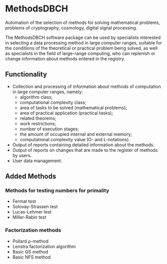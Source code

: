 # MethodsDBCH
Automation of the selection of methods for solving mathematical problems, problems of cryptography, cosmology, digital signal processing.

The MethodsDBCH software package can be used by specialists interested in selecting a data processing method in large computer ranges, suitable for the conditions of the theoretical or practical problem being solved, as well as specialists in the field of large-range computing, who can replenish or change information about methods entered in the registry.
## Functionality
- Сollection and processing of information about methods of computation in large computer ranges, namely:
  - algorithm class;
  - computational complexity class;
  - area of tasks to be solved (mathematical problems);
  - area of practical application (practical tasks);
  - related theorems;
  - work restrictions;
  - number of execution stages;
  - the amount of occupied internal and external memory;
  - computational complexity value (O- and L-notations).
- Output of reports containing detailed information about the methods.
- Output of reports on changes that are made to the register of methods by users.
- User data management.
## Added Methods
### Methods for testing numbers for primality
- Fermat test
- Solovay-Strassen test
- Lucas-Lehmer test
- Miller-Rabin test
### Factorization methods
- Pollard ρ-method
- Lenstra factorization algorithm
- Basic QS method
- Basic NFS method
